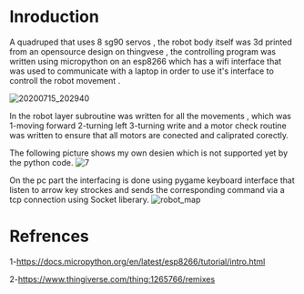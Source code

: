 # Inroduction
A quadruped that uses 8 sg90 servos , the robot body itself was 3d printed from an opensource design on thingvese , the controlling program was written using micropython on an esp8266 which has a wifi interface that was used to communicate with a laptop in order to use it's interface to controll the robot movement . 



  ![20200715_202940](https://user-images.githubusercontent.com/28588004/87582693-0dce9000-c6db-11ea-9844-2733e6196eaf.gif)


In the robot layer subroutine was written for all the movements , which was 1-moving forward  2-turning left 3-turning write and a motor check routine was written to ensure that all motors are conected and caliprated corectly.

The following picture shows my own desien which is not supported yet by the python code.
![7](https://user-images.githubusercontent.com/28588004/88741880-05497100-d141-11ea-9b2f-be7bbc9fa7aa.JPG)

On the pc part the interfacing is done using pygame keyboard interface that listen to arrow key strockes and sends the corresponding command via a tcp connection using Socket liberary.
![robot_map](https://github.com/Tariq96/the_quadruped_bora3y/blob/master/images/image.jpeg)


# Refrences
1-https://docs.micropython.org/en/latest/esp8266/tutorial/intro.html

2-https://www.thingiverse.com/thing:1265766/remixes


